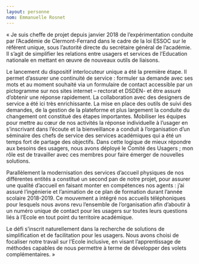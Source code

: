 ```yaml
---
layout: personne
nom: Emmanuelle Rosnet
---
```


« Je suis cheffe de projet depuis janvier 2018 de l’expérimentation conduite par l’Académie de Clermont-Ferrand dans le cadre de la loi ESSOC sur le référent unique, sous l’autorité directe du secrétaire général de l’académie. Il s’agit de simplifier les relations entre usagers et services de l’Education nationale en mettant en œuvre de nouveaux outils de liaisons.

Le lancement du dispositif interlocuteur unique a été la première étape. Il permet d’assurer une continuité de service : formuler sa demande avec ses mots et au moment souhaité via un formulaire de contact accessible par un pictogramme sur nos sites internet – rectorat et DSDEN- et être assuré d’obtenir une réponse rapidement. La collaboration avec des designers de service a été ici très enrichissante.
La mise en place des outils de suivi des demandes, de la gestion de la plateforme et plus largement la conduite du changement ont constitué des étapes importantes. Mobiliser les équipes pour mettre au cœur de nos activités la réponse individuelle à l’usager en s’inscrivant dans l’écoute et la bienveillance a conduit à l’organisation d’un séminaire des chefs de service des services académiques qui a été un temps fort de partage des objectifs.
Dans  cette logique de mieux répondre aux besoins des usagers, nous avons déployé le Comité des Usagers ; mon rôle est de travailler avec ces membres pour faire émerger de nouvelles solutions.

Parallèlement la modernisation des services d’accueil physiques de nos différentes entités a constitué un second pan de notre projet, pour assurer une qualité  d’accueil en faisant monter en compétences nos agents : j’ai assuré l’ingénierie et l’animation de ce plan de formation durant l’année scolaire 2018-2019. Ce mouvement a intégré nos accueils téléphoniques pour lesquels nous avons revu l’ensemble de l’organisation afin d’aboutir à un numéro unique de contact pour les usagers sur toutes leurs questions liés à l’Ecole en tout point du territoire académique.

Le défi s’inscrit naturellement dans la recherche de solutions de simplification et de facilitation pour les usagers. Nous avons choisi de focaliser notre travail sur l’Ecole inclusive, en visant l’apprentissage de méthodes capables de nous permettre à terme de développer des volets complémentaires. »
